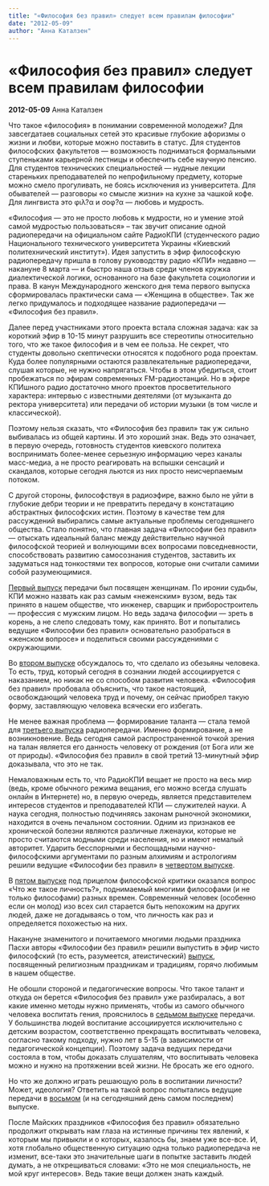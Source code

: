 ```yaml
---
title: "«Философия без правил» следует всем правилам философии"
date: "2012-05-09"
author: "Анна Каталзен"
---
```


# «Философия без правил» следует всем правилам философии

**2012-05-09** Анна Каталзен

Что такое «философия» в понимании современной молодежи? Для завсегдатаев социальных сетей это красивые глубокие афоризмы о жизни и любви, которые можно поставить в статус. Для студентов философских факультетов — возможность подниматься формальными ступеньками карьерной лестницы и обеспечить себе научную пенсию. Для студентов технических специальностей — нудные лекции стареньких преподавателей по непрофильному предмету, которые можно смело прогуливать, не боясь исключения из университета. Для обывателей — разговоры «о смысле жизни» на кухне за чашкой кофе. Для лингвиста это φιλ?α и σοφ?α — любовь и мудрость.

«Философия — это не просто любовь к мудрости, но и умение этой самой мудростью пользоваться» – так звучит описание одной радиопередачи на официальном сайте РадиоКПИ (студенческого радио Национального технического университета Украины «Киевский политехнический институт»). Идея запустить в эфир философскую радиопередачу пришла в голову руководству радио «КПИ» недавно — накануне 8 марта — и быстро наша отзыв среди членов кружка диалектической логики, основанного на базе факультета социологии и права. В канун Международного женского дня тема первого выпуска сформировалась практически сама — «Женщина в обществе». Так же легко придумалось и подходящее название радиопередачи — «Философия без правил».

Далее перед участниками этого проекта встала сложная задача: как за короткий эфир в 10-15 минут разрушить все стереотипы относительно того, что же такое философия и в чем ее польза. Не секрет, что студенты довольно скептически относятся к подобного рода проектам. Куда более популярными остаются развлекательные радиопередачи, слушая которые, не нужно напрягаться. Чтобы в этом убедиться, стоит пробежаться по эфирам современных FM-радиостанций. Но в эфире КПИшного радио достаточно много проектов просветительного характера: интервью с известными деятелями (от музыканта до ректора университета) или передачи об истории музыки (в том числе и классической).

Поэтому нельзя сказать, что «Философия без правил» так уж сильно выбивалась из общей картины. И это хороший знак. Ведь это означает, в первую очередь, готовность студентов киевского политеха воспринимать более-менее серьезную информацию через каналы масс-медиа, а не просто реагировать на вспышки сенсаций и скандалов, которые сегодня льются из них просто неисчерпаемым потоком.

С другой стороны, философствуя в радиоэфире, важно было не уйти в глубокие дебри теории и не превратить передачу в констатацию абстрактных философских истин. Поэтому в качестве тем для рассуждений выбирались самые актуальные проблемы сегодняшнего общества. Стало понятно, что главная задача «Философии без правил» — отыскать идеальный баланс между действительно научной философской теорией и волнующими всех вопросами повседневности, способствовать развитию самосознания студентов, заставить их задуматься над тонкостями тех вопросов, которые они считали самими собой разумеющимися.

[Первый выпуск](http://r.kpi.ua/2012-03-12/filosofiya-bez-pravil-zhinka-v-suspilstvi/) передачи был посвящен женщинам. По иронии судьбы, КПИ можно назвать как раз самым «неженским» вузом, ведь так принято в нашем обществе, что инженер, сварщик и приборостроитель — профессия с мужским лицом. Но ведь задача философии — зреть в корень, а не слепо следовать тому, как принято. Вот и попытались ведущие «Философии без правил» основательно разобраться в «женском вопросе» и поделиться своими рассуждениями с окружающими.

Во [втором выпуске](http://r.kpi.ua/2012-03-15/filosofiya-bez-pravil-pracyuyemo-zaradi-mri%D1%97/) обсуждалось то, что сделало из обезьяны человека. То есть, труд, который сегодня в сознании людей ассоциируется с наказанием, но никак не со способом развития человека. «Философия без правил» пробовала объяснить, что такое настоящий, освобождающий человека труд и почему, он сейчас приобрел такую форму, заставляющую человека всячески его избегать.

Не менее важная проблема — формирование таланта — стала темой для [третьего выпуска](http://r.kpi.ua/2012-03-22/filosofiya-bez-pravil-v-poiskax-talanta/) радиопередачи. Именно формирование, а не возникновение. Ведь сегодня самой распространенной точкой зрения на талан является его данность человеку от рождения (от Бога или же от природы). «Философия без правил» в свой третий 13-минутный эфир доказывала, что это не так.

Немаловажным есть то, что РадиоКПИ вещает не просто на весь мир (ведь, кроме обычного режима вещания, его можно всегда слушать онлайн в Интернете) но, в первую очередь, является представителем интересов студентов и преподавателей КПИ — служителей науки. А наука сегодня, полностью подчиняясь законам рыночной экономики, находится в очень печальном состоянии. Одним из признаков ее хронической болезни являются различные лженауки, которые не просто считаются модными среди населения, но и имеют немалый авторитет. Ударить бесспорными и беспощадными научно-философскими аргументами по разным алхимиям и астрологиям решили ведущие «Философии без правил» в [четвертом выпуске](http://r.kpi.ua/2012-03-29/filosofiya-bez-pravil-otkuda-berutsya-lzhenauki/).

В [пятом выпуске](http://r.kpi.ua/2012-04-05/filosofiya-bez-pravil-chto-zhe-takoe-lichnost/) под прицелом философской критики оказался вопрос «Что же такое личность?», поднимаемый многими философами (и не только философами) разных времен. Современный человек (особенно если он молод) изо всех сил старается быть непохожим на других людей, даже не догадываясь о том, что личность как раз и определяется похожестью на них.

Накануне знаменитого и почитаемого многими людьми праздника Пасхи авторы «Философии без правил» решили выпустить в эфир чисто философский (то есть, разумеется, атеистический) [выпуск](http://r.kpi.ua/2012-04-12/filosofiya-bez-pravil-religiya-ta-tradici%D1%97/), посвященный религиозным праздникам и традициям, горячо любимым в нашем обществе.

Не обошли стороной и педагогические вопросы. Что такое талант и откуда он берется «Философия без правил» уже разбиралась, а вот какие именно методы нужно применять, чтобы из самого обычного человека воспитать гения, прояснилось в [седьмом выпуске](http://r.kpi.ua/2012-04-20/filosofiya-bez-pravil-kak-vospitat-vospitatelya/) передачи. У большинства людей воспитание ассоциируется исключительно с детским возрастом, соответственно прекращать воспитывать человека, согласно такому подходу, нужно лет в 5-15 (в зависимости от педагогической концепции). Поэтому задача ведущих передачи состояла в том, чтобы доказать слушателям, что воспитывать человека можно и нужно на протяжении всей жизни. Не бросать же его одного.

Но что же должно играть решающую роль в воспитании личности? Может, идеология? Ответить на такой вопрос попытались ведущие передачи в [восьмом](http://r.kpi.ua/2012-04-26/filosofiya-bez-pravil-ideologiya-i-lyubov/) (и на сегодняшний день самом последнем) выпуске.

После Майских праздников «Философия без правил» обязательно продолжит открывать нам глаза на истинные причины тех явлений, к которым мы привыкли и о которых, казалось бы, знаем уже все-все. И, хотя глобально общественную ситуацию одна только радиопередача не изменит, все-таки это значительные шаги в попытке заставить людей думать, а не открещиваться словами: «Это не моя специальность, не мой круг интересов». Ведь такие вещи должен знать каждый.